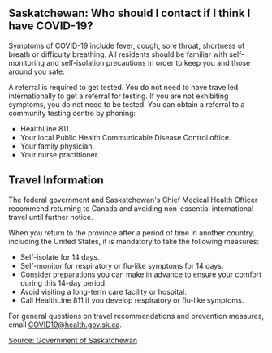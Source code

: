 ## Saskatchewan: Who should I contact if I think I have COVID-19?

Symptoms of COVID-19 include fever, cough, sore throat, shortness of breath or difficulty breathing. All residents should be familiar with self-monitoring and self-isolation precautions in order to keep you and those around you safe.

A referral is required to get tested. You do not need to have travelled internationally to get a referral for testing. If you are not exhibiting symptoms, you do not need to be tested. You can obtain a referral to a community testing centre by phoning:

- HealthLine 811.
- Your local Public Health Communicable Disease Control office.
- Your family physician.
- Your nurse practitioner.

## Travel Information

The federal government and Saskatchewan's Chief Medical Health Officer recommend returning to Canada and avoiding non-essential international travel until further notice.

When you return to the province after a period of time in another country, including the United States, it is mandatory to take the following measures:

- Self-isolate for 14 days.
- Self-monitor for respiratory or flu-like symptoms for 14 days.
- Consider preparations you can make in advance to ensure your comfort during this 14-day period.
- Avoid visiting a long-term care facility or hospital.
- Call HealthLine 811 if you develop respiratory or flu-like symptoms.

For general questions on travel recommendations and prevention measures, email COVID19@health.gov.sk.ca.

[Source: Government of Saskatchewan](https://www.saskatchewan.ca/government/health-care-administration-and-provider-resources/treatment-procedures-and-guidelines/emerging-public-health-issues/2019-novel-coronavirus/travel-information)
